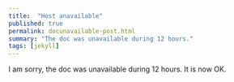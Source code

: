 ```yaml
---
title:  "Host anavailable"
published: true
permalink: docunavailable-post.html
summary: "The doc was unavailable during 12 hours."
tags: [jekyll]
---
```


I am sorry, the doc was unavailable during 12 hours.
It is now OK.